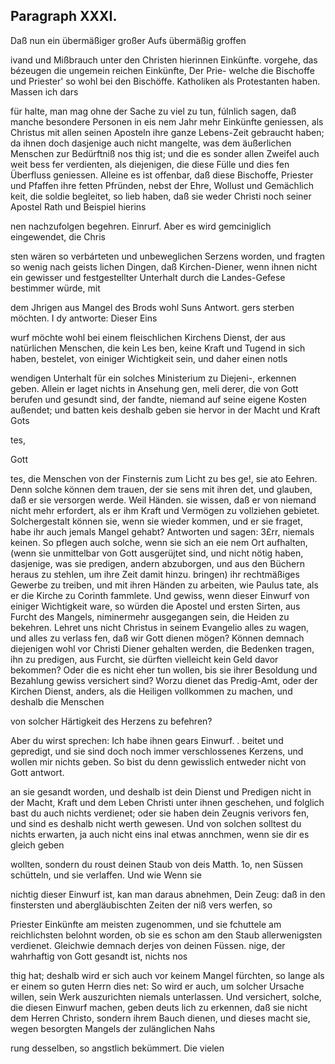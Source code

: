 

<!-- Seite 463 -->
Paragraph XXXI.
---------------

Daß nun ein übermäßiger großer Aufs übermäßig groffen

ivand und Mißbrauch unter den Christen hierinnen Einkünfte. vorgehe, das bézeugen die ungemein reichen Einkünfte, Der Prie- welche die Bischoffe und Priester' so wohl bei den Bischöffe. Katholiken als Protestanten haben. Massen ich dars

für halte, man mag ohne der Sache zu viel zu tun, fúlnlich sagen, daß manche besondere Personen in eis nem Jahr mehr Einkünfte geniessen, als Christus mit allen seinen Aposteln ihre ganze Lebens-Zeit gebraucht haben; da ihnen doch dasjenige auch nicht mangelte, was dem äußerlichen Menschen zur Bedürftniß nos thig ist; und die es sonder allen Zweifel auch weit bess fer verdienten, als diejenigen, die diese Fülle und dies fen Überfluss geniessen. Alleine es ist offenbar, daß diese Bischoffe, Priester und Pfaffen ihre fetten Pfründen, nebst der Ehre, Wollust und Gemächlich keit, die soldie begleitet, so lieb haben, daß sie weder Christi noch seiner Apostel Rath und Beispiel hierins

nen nachzufolgen begehren. Einrurf. Aber es wird gemciniglich eingewendet, die Chris

sten wären so verbárteten und unbeweglichen Serzens worden, und fragten so wenig nach geists lichen Dingen, daß Kirchen-Diener, wenn ihnen nicht ein gewisser und festgestellter Unterhalt durch die Landes-Gefese bestimmer würde, mit

dem Jhrigen aus Mangel des Brods wohl Suns Antwort. gers sterben möchten. I dy antworte: Dieser Eins

wurf möchte wohl bei einem fleischlichen Kirchens Dienst, der aus natürlichen Menschen, die kein Les ben, keine Kraft und Tugend in sich haben, bestelet, von einiger Wichtigkeit sein, und daher einen notls

wendigen Unterhalt für ein solches Ministerium zu Diejeni-, erkennen geben. Allein er laget nichts in Ansehung gen, meli derer, die von Gott berufen und gesundt sind, der fandte, niemand auf seine eigene Kosten außendet; und batten keis deshalb geben sie hervor in der Macht und Kraft Gots

tes,

Gott

<!-- Seite 465 -->

tes, die Menschen von der Finsternis zum Licht zu bes ge!, sie ato Eehren. Denn solche können dem trauen, der sie sens mit ihren det, und glauben, daß er sie versorgen werde. Weil Händen. sie wissen, daß er von niemand nicht mehr erfordert, als er ihm Kraft und Vermögen zu vollziehen gebietet. Solchergestalt können sie, wenn sie wieder kommen, und er sie fraget, habe ihr auch jemals Mangel gehabt? Antworten und sagen: 3£rr, niemals keinen. So pflegen auch solche, wenn sie sich an eie nem Ort aufhalten, (wenn sie unmittelbar von Gott ausgerüjtet sind, und nicht nötig haben, dasjenige, was sie predigen, andern abzuborgen, und aus den Büchern heraus zu stehlen, um ihre Zeit damit hinzu. bringen) ihr rechtmäßiges Gewerbe zu treiben, und mit ihren Händen zu arbeiten, wie Paulus tate, als er die Kirche zu Corinth fammlete. Und gewiss, wenn dieser Einwurf von einiger Wichtigkeit ware, so würden die Apostel und ersten Sirten, aus Furcht des Mangels, niminermehr ausgegangen sein, die Heiden zu bekehren. Lehret uns nicht Christus in seinem Evangelio alles zu wagen, und alles zu verlass fen, daß wir Gott dienen mögen? Können demnach diejenigen wohl vor Christi Diener gehalten werden, die Bedenken tragen, ihn zu predigen, aus Furcht, sie dürften vielleicht kein Geld davor bekommen? Oder die es nicht eher tun wollen, bis sie ihrer Besoldung und Bezahlung gewiss versichert sind? Worzu dienet das Predig-Amt, oder der Kirchen Dienst, anders, als die Heiligen vollkommen zu machen, und deshalb die Menschen

von solcher Härtigkeit des Herzens zu befehren?

Aber du wirst sprechen: Ich habe ihnen gears Einwurf. . beitet und gepredigt, und sie sind doch noch immer verschlossenes Kerzens, und wollen mir nichts geben. So bist du denn gewisslich entweder nicht von Gott antwort.




 <!-- Seite 466 -->


an sie gesandt worden, und deshalb ist dein Dienst und Predigen nicht in der Macht, Kraft und dem Leben Christi unter ihnen geschehen, und folglich bast du auch nichts verdienet; oder sie haben dein Zeugnis verivors fen, und sind es deshalb nicht werth gewesen. Und von solchen solltest du nichts erwarten, ja auch nicht eins inal etwas annchmen, wenn sie dir es gleich geben

wollten, sondern du roust deinen Staub von deis Matth. 1o, nen Süssen schütteln, und sie verlaffen. Und wie Wenn sie

nichtig dieser Einwurf ist, kan man daraus abnehmen, Dein Zeug: daß in den finstersten und abergläubischten Zeiten der niß vers werfen, so

Priester Einkünfte am meisten zugenommen, und sie fchuttele am reichlichsten belohnt worden, ob sie es schon am den Staub allerwenigsten verdienet. Gleichwie demnach derjes von deinen Füssen. nige, der wahrhaftig von Gott gesandt ist, nichts nos

thig hat; deshalb wird er sich auch vor keinem Mangel fürchten, so lange als er einem so guten Herrn dies net: So wird er auch, um solcher Ursache willen, sein Werk auszurichten niemals unterlassen. Und versichert, solche, die diesen Einwurf machen, geben deuts lich zu erkennen, daß sie nicht dem Herren Christo, sondern ihrem Bauch dienen, und dieses macht sie, wegen besorgten Mangels der zulänglichen Nahs

rung desselben, so angstlich bekümmert. Die vielen
